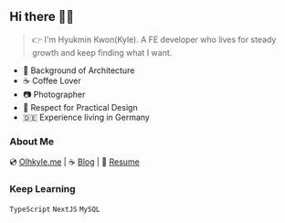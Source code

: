 ## Hi there 👨‍🚀
> 👉 I'm Hyukmin Kwon(Kyle). A FE developer who lives for steady growth and keep finding what I want.

- 🏢 Background of Architecture 
- ☕️ Coffee Lover
- 📷 Photographer
- 🍏 Respect for Practical Design
- 🇩🇪 Experience living in Germany 

### About Me
💿 [Olhkyle.me](https://olhkyle.me)  |  ☕️ [Blog](https://olhkyle.github.io/) | 📎 [Resume](https://docs.google.com/document/d/1pFxuhsGGJLaQ1n5ej11ng0ZiKNXoXbjromNNKl40mJc/edit?usp=sharing)


### Keep Learning
`TypeScript` `NextJS` `MySQL`
